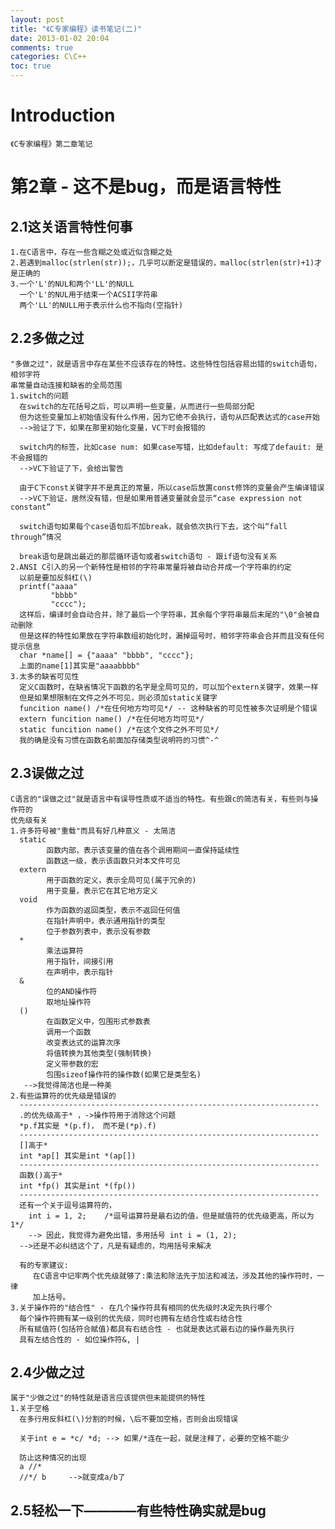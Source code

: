 ```yaml
---
layout: post
title: "《C专家编程》读书笔记(二)"
date: 2013-01-02 20:04
comments: true
categories: C\C++
toc: true
---
```

# Introduction
    《C专家编程》第二章笔记
<!-- more -->
# 第2章 - 这不是bug，而是语言特性
## 2.1这关语言特性何事
    1.在C语言中，存在一些含糊之处或近似含糊之处
	2.若遇到malloc(strlen(str));，几乎可以断定是错误的，malloc(strlen(str)+1)才是正确的
	3.一个'L'的NUL和两个'LL'的NULL
	  一个'L'的NUL用于结束一个ACSII字符串
	  两个'LL'的NULL用于表示什么也不指向(空指针)
## 2.2多做之过
    "多做之过"，就是语言中存在某些不应该存在的特性。这些特性包括容易出错的switch语句，相邻字符
	串常量自动连接和缺省的全局范围
	1.switch的问题
	  在switch的左花括号之后，可以声明一些变量，从而进行一些局部分配
	  但为这些变量加上初始值没有什么作用，因为它绝不会执行，语句从匹配表达式的case开始
	  -->验证了下，如果在那里初始化变量，VC下时会报错的
	  
	  switch内的标签，比如case num: 如果case写错，比如default: 写成了defauit: 是不会报错的
	  -->VC下验证了下，会给出警告
	  
	  由于C下const关键字并不是真正的常量，所以case后放置const修饰的变量会产生编译错误
	  -->VC下验证，居然没有错，但是如果用普通变量就会显示“case expression not constant”
	  
	  switch语句如果每个case语句后不加break，就会依次执行下去，这个叫“fall through”情况
	  
	  break语句是跳出最近的那层循环语句或者switch语句 - 跟if语句没有关系
	2.ANSI C引入的另一个新特性是相邻的字符串常量将被自动合并成一个字符串的约定
	  以前是要加反斜杠(\)
      printf("aaaa"
		     "bbbb"
		     "cccc");
	  这样后，编译时会自动合并，除了最后一个字符串，其余每个字符串最后末尾的"\0"会被自动删除
	  但是这样的特性如果放在字符串数组初始化时，漏掉逗号时，相邻字符串会合并而且没有任何提示信息
	  char *name[] = {"aaaa" "bbbb", "cccc"};
	  上面的name[1]其实是"aaaabbbb"
	3.太多的缺省可见性
	  定义C函数时，在缺省情况下函数的名字是全局可见的，可以加个extern关键字，效果一样
	  但是如果想限制在文件之外不可见，则必须加static关键字
	  funcition name() /*在任何地方均可见*/ -- 这种缺省的可见性被多次证明是个错误
	  extern funcition name() /*在任何地方均可见*/
	  static funcition name() /*在这个文件之外不可见*/
	  我的确是没有习惯在函数名前面加存储类型说明符的习惯^-^
## 2.3误做之过
    C语言的"误做之过"就是语言中有误导性质或不适当的特性。有些跟c的简洁有关，有些则与操作符的
	优先级有关
	1.许多符号被"重载"而具有好几种意义 - 太简洁
	  static  
	        函数内部，表示该变量的值在各个调用期间一直保持延续性
			函数这一级，表示该函数只对本文件可见
      extern
	        用于函数的定义，表示全局可见(属于冗余的)
			用于变量，表示它在其它地方定义
	  void
	        作为函数的返回类型，表示不返回任何值
			在指针声明中，表示通用指针的类型
			位于参数列表中，表示没有参数
	  *
	        乘法运算符
			用于指针，间接引用
			在声明中，表示指针
	  &
	        位的AND操作符
			取地址操作符
	  ()
	        在函数定义中，包围形式参数表
			调用一个函数
			改变表达式的运算次序
			将值转换为其他类型(强制转换)
			定义带参数的宏
			包围sizeof操作符的操作数(如果它是类型名)
	   -->我觉得简洁也是一种美
    2.有些运算符的优先级是错误的
	  -------------------------------------------------------------------
	  .的优先级高于* ，->操作符用于消除这个问题
	  *p.f其实是 *(p.f)， 而不是(*p).f)
	  -------------------------------------------------------------------
	  []高于*
	  int *ap[] 其实是int *(ap[]) 
	  -------------------------------------------------------------------
	  函数()高于*
	  int *fp() 其实是int *(fp())
	  -------------------------------------------------------------------
	  还有一个关于逗号运算符的，
	    int i = 1, 2;    /*逗号运算符是最右边的值，但是赋值符的优先级更高，所以为1*/
		--> 因此，我觉得为避免出错，多用括号 int i = (1, 2);
	  -->还是不必纠结这个了，凡是有疑虑的，均用括号来解决
	  
	  有的专家建议:
	     在C语言中记牢两个优先级就够了:乘法和除法先于加法和减法，涉及其他的操作符时，一律
		 加上括号。
    3.关于操作符的"结合性" - 在几个操作符具有相同的优先级时决定先执行哪个
	  每个操作符拥有某一级别的优先级，同时也拥有左结合性或右结合性
	  所有赋值符(包括符合赋值)都具有右结合性 - 也就是表达式最右边的操作最先执行
	  具有左结合性的 - 如位操作符&, |
## 2.4少做之过
    属于"少做之过"的特性就是语言应该提供但未能提供的特性
	1.关于空格
	  在多行用反斜杠(\)分割的时候，\后不要加空格，否则会出现错误
	  
	  关于int e = *c/ *d; --> 如果/*连在一起，就是注释了，必要的空格不能少
	  
	  防止这种情况的出现
	  a //*
	  //*/ b     -->就变成a/b了
## 2.5轻松一下————有些特性确实就是bug


